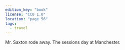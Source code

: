 ```yaml
---
edition_key: "book"
license: "CC0 1.0"
location: "page 56"
tags:
  - travel
---
```

Mr. Saxton rode away. The sessions day at
Manchester.
